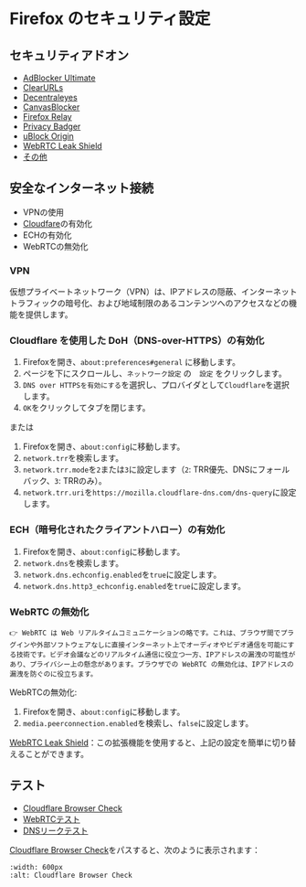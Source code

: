 # Firefox のセキュリティ設定

## セキュリティアドオン
- [AdBlocker Ultimate](https://addons.mozilla.org/en-US/firefox/addon/adblocker-ultimate/)
- [ClearURLs](https://addons.mozilla.org/en-US/firefox/addon/clearurls/)
- [Decentraleyes](https://addons.mozilla.org/en-US/firefox/addon/decentraleyes/)
- [CanvasBlocker](https://addons.mozilla.org/en-US/firefox/addon/canvasblocker/)
- [Firefox Relay](https://relay.firefox.com/)
- [Privacy Badger](https://addons.mozilla.org/en-US/firefox/addon/privacy-badger17/)
- [uBlock Origin](https://addons.mozilla.org/en-US/firefox/addon/ublock-origin/)
- [WebRTC Leak Shield](https://addons.mozilla.org/en-US/firefox/addon/webrtc-leak-shield/)
- [その他](https://addons.mozilla.org/en-US/firefox/extensions/category/privacy-security/)

## 安全なインターネット接続
- VPNの使用
- [Cloudfare](https://developers.cloudflare.com/1.1.1.1/setup/)の有効化
- ECHの有効化
- WebRTCの無効化

### VPN
仮想プライベートネットワーク（VPN）は、IPアドレスの隠蔽、インターネットトラフィックの暗号化、および地域制限のあるコンテンツへのアクセスなどの機能を提供します。

### Cloudflare を使用した DoH（DNS-over-HTTPS）の有効化
1. Firefoxを開き、`about:preferences#general` に移動します。
2. ページを下にスクロールし、`ネットワーク設定` の　`設定` をクリックします。
3. `DNS over HTTPSを有効にする`を選択し、プロバイダとして`Cloudflare`を選択します。
4. `OK`をクリックしてタブを閉じます。

または
1. Firefoxを開き、`about:config`に移動します。
2. `network.trr`を検索します。
3. `network.trr.mode`を`2`または`3`に設定します（`2`: TRR優先、DNSにフォールバック、`3`: TRRのみ）。
4. `network.trr.uri`を`https://mozilla.cloudflare-dns.com/dns-query`に設定します。

### ECH（暗号化されたクライアントハロー）の有効化
1. Firefoxを開き、`about:config`に移動します。
2. `network.dns`を検索します。
3. `network.dns.echconfig.enabled`を`true`に設定します。
4. `network.dns.http3_echconfig.enabled`を`true`に設定します。

### WebRTC の無効化
```{caution} WebRTC
👉 WebRTC は Web リアルタイムコミュニケーションの略です。これは、ブラウザ間でプラグインや外部ソフトウェアなしに直接インターネット上でオーディオやビデオ通信を可能にする技術です。ビデオ会議などのリアルタイム通信に役立つ一方、IPアドレスの漏洩の可能性があり、プライバシー上の懸念があります。ブラウザでの WebRTC の無効化は、IPアドレスの漏洩を防ぐのに役立ちます。
```

WebRTCの無効化:
1. Firefoxを開き、`about:config`に移動します。
2. `media.peerconnection.enabled`を検索し、`false`に設定します。

[WebRTC Leak Shield](https://addons.mozilla.org/en-US/firefox/addon/webrtc-leak-shield/)：この拡張機能を使用すると、上記の設定を簡単に切り替えることができます。

## テスト
- [Cloudflare Browser Check](https://www.cloudflare.com/ssl/encrypted-sni/#results)
- [WebRTCテスト](https://ip8.com/webrtc-test)
- [DNSリークテスト](https://dnsleaktest.org/dns-leak-test)

[Cloudflare Browser Check](https://www.cloudflare.com/ssl/encrypted-sni/#results)をパスすると、次のように表示されます：
```{image} img/cloudflare-test.png
:width: 600px
:alt: Cloudflare Browser Check
```